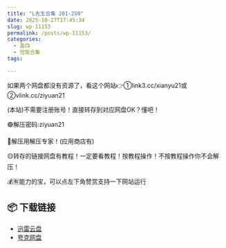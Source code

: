 ```yaml
---
title: "L先生合集 201-250"
date: 2025-10-27T17:45:34
slug: wp-11153
permalink: /posts/wp-11153/
categories:
  - 盖📺
  - 恰饭合集
tags:

---
```


如果两个网盘都没有资源了，看这个网站👉①link3.cc/xianyu21或②vlink.cc/ziyuan21

(本站)不需要注册账号！直接转存到对应网盘OK？懂吧！

🟢解压密码:ziyuan21

🔵解压用解压专家！(应用商店有)

🟡转存的链接网盘有教程！一定要看教程！按教程操作！不按教程操作你不会解压！

💰🈶能力的宝，可以点左下角赞赏支持一下网站运行

## 📦 下载链接
- [迅雷云盘](https://blziyuan21.com/pay-download/11153?key=ba58a83e4b&down_id=0)
- [夸克网盘](https://blziyuan21.com/pay-download/11153?key=ba58a83e4b&down_id=1)

